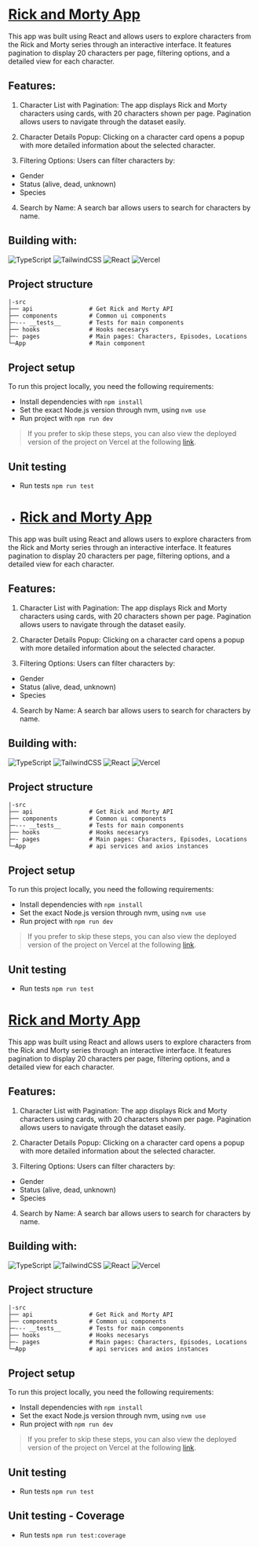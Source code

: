 # [Rick and Morty App]()

This app was built using React and allows users to explore characters from the Rick and Morty series through an interactive interface. It features pagination to display 20 characters per page, filtering options, and a detailed view for each character.

## Features:

1. Character List with Pagination: The app displays Rick and Morty characters using cards, with 20 characters shown per page. Pagination allows users to navigate through the dataset easily.

2. Character Details Popup: Clicking on a character card opens a popup with more detailed information about the selected character.

3. Filtering Options: Users can filter characters by:
  - Gender
  - Status (alive, dead, unknown)
  - Species

4. Search by Name: A search bar allows users to search for characters by name.

## Building with:

![TypeScript](https://img.shields.io/badge/typescript-%23007ACC.svg?style=for-the-badge&logo=typescript&logoColor=white)
![TailwindCSS](https://img.shields.io/badge/tailwindcss-%2338B2AC.svg?style=for-the-badge&logo=tailwind-css&logoColor=white)
![React](https://img.shields.io/badge/react-%2320232a.svg?style=for-the-badge&logo=react&logoColor=%2361DAFB)
![Vercel](https://img.shields.io/badge/vercel-%23000000.svg?style=for-the-badge&logo=vercel&logoColor=white)

## Project structure

    |-src
    ├── api                # Get Rick and Morty API
    ├── components         # Common ui components
    ├─--- __tests__        # Tests for main components
    ├── hooks              # Hooks necesarys
    ├─- pages              # Main pages: Characters, Episodes, Locations
    └─App                  # Main component

## Project setup

To run this project locally, you need the following requirements:

- Install dependencies with `npm install`
- Set the exact Node.js version through nvm, using `nvm use`
- Run project with `npm run dev`

> If you prefer to skip these steps, you can also view the deployed version of the project on Vercel at the following [link](https://rick-and-morty-app-tau-five.vercel.app/).

## Unit testing
- Run tests `npm run test`
- # [Rick and Morty App]()

This app was built using React and allows users to explore characters from the Rick and Morty series through an interactive interface. It features pagination to display 20 characters per page, filtering options, and a detailed view for each character.

## Features:

1. Character List with Pagination: The app displays Rick and Morty characters using cards, with 20 characters shown per page. Pagination allows users to navigate through the dataset easily.

2. Character Details Popup: Clicking on a character card opens a popup with more detailed information about the selected character.

3. Filtering Options: Users can filter characters by:
  - Gender
  - Status (alive, dead, unknown)
  - Species

4. Search by Name: A search bar allows users to search for characters by name.

## Building with:

![TypeScript](https://img.shields.io/badge/typescript-%23007ACC.svg?style=for-the-badge&logo=typescript&logoColor=white)
![TailwindCSS](https://img.shields.io/badge/tailwindcss-%2338B2AC.svg?style=for-the-badge&logo=tailwind-css&logoColor=white)
![React](https://img.shields.io/badge/react-%2320232a.svg?style=for-the-badge&logo=react&logoColor=%2361DAFB)
![Vercel](https://img.shields.io/badge/vercel-%23000000.svg?style=for-the-badge&logo=vercel&logoColor=white)

## Project structure

    |-src
    ├── api                # Get Rick and Morty API
    ├── components         # Common ui components
    ├─--- __tests__        # Tests for main components
    ├── hooks              # Hooks necesarys
    ├─- pages              # Main pages: Characters, Episodes, Locations
    └─App                  # api services and axios instances

## Project setup

To run this project locally, you need the following requirements:

- Install dependencies with `npm install`
- Set the exact Node.js version through nvm, using `nvm use`
- Run project with `npm run dev`

> If you prefer to skip these steps, you can also view the deployed version of the project on Vercel at the following [link](https://rick-and-morty-app-tau-five.vercel.app/).

## Unit testing
- Run tests `npm run test`

# [Rick and Morty App]()

This app was built using React and allows users to explore characters from the Rick and Morty series through an interactive interface. It features pagination to display 20 characters per page, filtering options, and a detailed view for each character.

## Features:

1. Character List with Pagination: The app displays Rick and Morty characters using cards, with 20 characters shown per page. Pagination allows users to navigate through the dataset easily.

2. Character Details Popup: Clicking on a character card opens a popup with more detailed information about the selected character.

3. Filtering Options: Users can filter characters by:
  - Gender
  - Status (alive, dead, unknown)
  - Species

4. Search by Name: A search bar allows users to search for characters by name.

## Building with:

![TypeScript](https://img.shields.io/badge/typescript-%23007ACC.svg?style=for-the-badge&logo=typescript&logoColor=white)
![TailwindCSS](https://img.shields.io/badge/tailwindcss-%2338B2AC.svg?style=for-the-badge&logo=tailwind-css&logoColor=white)
![React](https://img.shields.io/badge/react-%2320232a.svg?style=for-the-badge&logo=react&logoColor=%2361DAFB)
![Vercel](https://img.shields.io/badge/vercel-%23000000.svg?style=for-the-badge&logo=vercel&logoColor=white)

## Project structure

    |-src
    ├── api                # Get Rick and Morty API
    ├── components         # Common ui components
    ├─--- __tests__        # Tests for main components
    ├── hooks              # Hooks necesarys
    ├─- pages              # Main pages: Characters, Episodes, Locations
    └─App                  # api services and axios instances

## Project setup

To run this project locally, you need the following requirements:

- Install dependencies with `npm install`
- Set the exact Node.js version through nvm, using `nvm use`
- Run project with `npm run dev`

> If you prefer to skip these steps, you can also view the deployed version of the project on Vercel at the following [link](https://rick-and-morty-app-tau-five.vercel.app/).

## Unit testing
- Run tests `npm run test`

## Unit testing - Coverage
- Run tests `npm run test:coverage`



